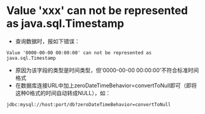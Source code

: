 <!--
 * @Author              : Uncle Bean
 * @Date                : 2020-04-15 13:58:16
 * @LastEditors         : Uncle Bean
 * @LastEditTime        : 2020-04-15 13:58:18
 * @FilePath            : \MySQL\Q&A.md
 * @Description         : 
 -->

# Value 'xxx' can not be represented as java.sql.Timestamp
* 查询数据时，报如下错误：
```
Value '0000-00-00 00:00:00' can not be represented as java.sql.Timestamp
```
* 原因为该字段的类型是时间类型，但'0000-00-00 00:00:00'不符合标准时间格式
* 在数据库连接URL中加上zeroDateTimeBehavior=convertToNull即可（即将这种0格式的时间自动转成NULL），如：
```
jdbc:mysql://host:port/db?zeroDateTimeBehavior=convertToNull
```

